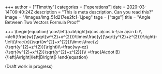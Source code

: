 +++
author = ["Timothy"]
categories = ["operations"]
date = 2020-03-14T09:40:24Z
description = "This is meta description. Can you read this?"
image = "/images/img_51d217ee2fc1-1.jpeg"
tage = ["tags"]
title = "Angle Between Two Vectors Formula Proof"

+++
\begin{equation} 
\cos\left(a+b\right)=\cos a\cos b-\sin a\sin b
\\\\ =\left(\frac{w}{\sqrt{w^{2}+x^{2}}}\times\frac{y}{\sqrt{y^{2}+z^{2}}}\right)-\left(\frac{x}{\sqrt{w^{2}+x^{2}}}\times\frac{z}{\sqrt{y^{2}+z^{2}}}\right)\\\\=\frac{wy-xz}{\sqrt{w^{2}+x^{2}}\sqrt{y^{2}+z^{2}}}\\\\ =\frac{A\cdot B}{\left|A\right|\left|B\right|}
\end{equation}

(Draft work in progress)